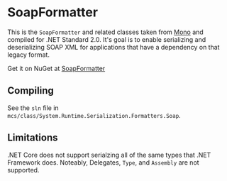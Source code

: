 SoapFormatter
=============

This is the `SoapFormatter` and related classes taken from [Mono](https://github.com/mono/mono/tree/master/mcs/class/System.Runtime.Serialization.Formatters.Soap) and compiled
for .NET Standard 2.0. It's goal is to enable serializing and deserializing SOAP
XML for applications that have a dependency on that legacy format.

Get it on NuGet at [SoapFormatter](https://www.nuget.org/packages/SoapFormatter)

## Compiling
See the `sln` file in `mcs/class/System.Runtime.Serialization.Formatters.Soap`.

## Limitations
.NET Core does not support serialzing all of the same types that .NET Framework does.
Noteably, Delegates, `Type`, and `Assembly` are not supported.
